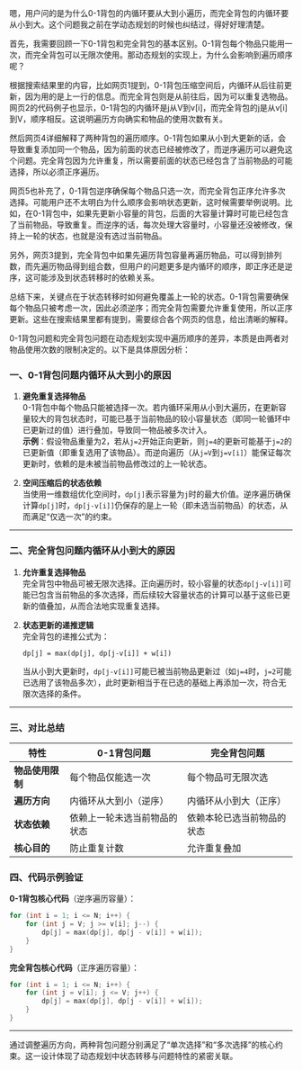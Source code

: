 嗯，用户问的是为什么0-1背包的内循环要从大到小遍历，而完全背包的内循环要从小到大。这个问题我之前在学动态规划的时候也纠结过，得好好理清楚。

首先，我需要回顾一下0-1背包和完全背包的基本区别。0-1背包每个物品只能用一次，而完全背包可以无限次使用。那动态规划的实现上，为什么会影响到遍历顺序呢？

根据搜索结果里的内容，比如网页1提到，0-1背包压缩空间后，内循环从后往前更新，因为用的是上一行的信息。而完全背包则是从前往后，因为可以重复选物品。网页2的代码例子也显示，0-1背包的内循环是j从V到v[i]，而完全背包的j是从v[i]到V，顺序相反。这说明遍历方向确实和物品的使用次数有关。

然后网页4详细解释了两种背包的遍历顺序。0-1背包如果从小到大更新的话，会导致重复添加同一个物品，因为前面的状态已经被修改了，而逆序遍历可以避免这个问题。完全背包因为允许重复，所以需要前面的状态已经包含了当前物品的可能选择，所以必须正序遍历。

网页5也补充了，0-1背包逆序确保每个物品只选一次，而完全背包正序允许多次选择。可能用户还不太明白为什么顺序会影响状态更新，这时候需要举例说明。比如，在0-1背包中，如果先更新小容量的背包，后面的大容量计算时可能已经包含了当前物品，导致重复。而逆序的话，每次处理大容量时，小容量还没被修改，保持上一轮的状态，也就是没有选过当前物品。

另外，网页3提到，完全背包中如果先遍历背包容量再遍历物品，可以得到排列数，而先遍历物品得到组合数，但用户的问题更多是内循环的顺序，即正序还是逆序，这可能涉及到状态转移时的依赖关系。

总结下来，关键点在于状态转移时如何避免覆盖上一轮的状态。0-1背包需要确保每个物品只被考虑一次，因此必须逆序；而完全背包需要允许重复使用，所以正序更新。这些在搜索结果里都有提到，需要综合各个网页的信息，给出清晰的解释。




0-1背包问题和完全背包问题在动态规划实现中遍历顺序的差异，本质是由两者对物品使用次数的限制决定的。以下是具体原因分析：

### 一、0-1背包问题内循环从大到小的原因
1. **避免重复选择物品**  
   0-1背包中每个物品只能被选择一次。若内循环采用从小到大遍历，在更新容量较大的背包状态时，可能已基于当前物品的较小容量状态（即同一轮循环中已更新过的值）进行叠加，导致同一物品被多次计入。  
   **示例**：假设物品重量为2，若从`j=2`开始正向更新，则`j=4`的更新可能基于`j=2`的已更新值（即重复选用了该物品）。而逆向遍历（从`j=V`到`j=v[i]`）能保证每次更新时，依赖的是未被当前物品修改过的上一轮状态。

2. **空间压缩后的状态依赖**  
   当使用一维数组优化空间时，`dp[j]`表示容量为`j`时的最大价值。逆序遍历确保计算`dp[j]`时，`dp[j-v[i]]`仍保存的是上一轮（即未选当前物品）的状态，从而满足“仅选一次”的约束。

---

### 二、完全背包问题内循环从小到大的原因
1. **允许重复选择物品**  
   完全背包中物品可被无限次选择。正向遍历时，较小容量的状态`dp[j-v[i]]`可能已包含当前物品的多次选择，而后续较大容量状态的计算可以基于这些已更新的值叠加，从而合法地实现重复选择。

2. **状态更新的递推逻辑**  
   完全背包的递推公式为：  
   ```  
   dp[j] = max(dp[j], dp[j-v[i]] + w[i])  
   ```  
   当从小到大更新时，`dp[j-v[i]]`可能已被当前物品更新过（如`j=4`时，`j=2`可能已选用了该物品多次），此时更新相当于在已选的基础上再添加一次，符合无限次选择的条件。

---

### 三、对比总结
| **特性**         | 0-1背包问题                 | 完全背包问题                 |
|-------------------|---------------------------|---------------------------|
| **物品使用限制**  | 每个物品仅能选一次          | 每个物品可无限次选          |
| **遍历方向**      | 内循环从大到小（逆序）      | 内循环从小到大（正序）      |
| **状态依赖**      | 依赖上一轮未选当前物品的状态 | 依赖本轮已选当前物品的状态  |
| **核心目的**      | 防止重复计数                | 允许重复叠加                |

### 四、代码示例验证
**0-1背包核心代码**（逆序遍历容量）：  
```cpp
for (int i = 1; i <= N; i++) {
    for (int j = V; j >= v[i]; j--) {
        dp[j] = max(dp[j], dp[j - v[i]] + w[i]);
    }
}
```

**完全背包核心代码**（正序遍历容量）：  
```cpp
for (int i = 1; i <= N; i++) {
    for (int j = v[i]; j <= V; j++) {
        dp[j] = max(dp[j], dp[j - v[i]] + w[i]);
    }
}
```

---

通过调整遍历方向，两种背包问题分别满足了“单次选择”和“多次选择”的核心约束。这一设计体现了动态规划中状态转移与问题特性的紧密关联。

